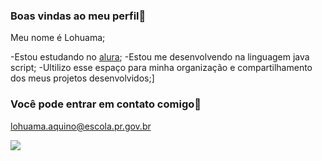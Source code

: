### Boas vindas ao meu perfil💖

Meu nome é Lohuama;

-Estou estudando no [alura](https://www.alura.com.br);
-Estou me desenvolvendo na linguagem java script;
-Ultilizo esse espaço para minha organização e compartilhamento dos meus projetos desenvolvidos;]
### Você pode entrar em contato comigo📧

lohuama.aquino@escola.pr.gov.br

![](https://media.tenor.com/bZEw9suEzlQAAAAj/lilo-and-stitch-stitch.gif)
